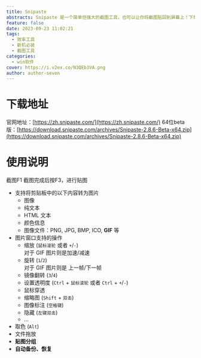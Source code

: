 ```yaml
---
title: Snipaste
abstracts: Snipaste 是一个简单但强大的截图工具，也可以让你将截图贴回到屏幕上！下载并打开 Snipaste，按下 `F1` 来开始截图，再按 `F3`，截图就在桌面置顶显示了。就这么简单！
feature: false
date: 2023-09-23 11:02:21
tags:
  - 效率工具
  - 新机必装
  - 截图工具
categories:
  - win软件
cover: https://i.v2ex.co/N3QEb3VA.png
author: author-seven
---
```


# 下载地址
官网地址：[https://zh.snipaste.com/](https://zh.snipaste.com/)
64位beta版：[https://download.snipaste.com/archives/Snipaste-2.8.6-Beta-x64.zip](https://download.snipaste.com/archives/Snipaste-2.8.6-Beta-x64.zip)
# 使用说明
截图F1
截图完成后按F3，进行贴图
- 支持将剪贴板中的以下内容转为图片
    - 图像
    - 纯文本
    - HTML 文本
    - 颜色信息
    - 图像文件：PNG, JPG, BMP, ICO, **GIF** 等
- 图片窗口支持的操作
    - 缩放 (`鼠标滚轮` 或者 `+`/`-`)  
        对于 GIF 图片则是加速/减速
    - 旋转 (`1`/`2`)  
        对于 GIF 图片则是 上一帧/下一帧
    - 镜像翻转 (`3`/`4`)
    - 设置透明度 (`Ctrl` + `鼠标滚轮` 或者 `Ctrl` + `+`/`-`)
    - 鼠标穿透
    - 缩略图 (`Shift` + `双击`)
    - 图像标注 (`空格键`)
    - 隐藏 (`左键双击`)
    - ...
- 取色 (`Alt`)
- 文件拖放
- **贴图分组**
- **自动备份、恢复**